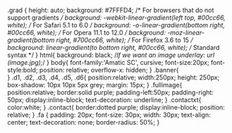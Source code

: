 .grad {
    height: auto;
  background: #7FFFD4; /* For browsers that do not support gradients */
  background: -webkit-linear-gradient(left top, #00cc66, white); /* For Safari 5.1 to 6.0 */
  background: -o-linear-gradient(bottom right, #00cc66, white); /* For Opera 11.1 to 12.0 */
  background: -moz-linear-gradient(bottom right, #700cc66, white); /* For Firefox 3.6 to 15 */
  background: linear-gradient(to bottom right, #00cc66, white); /* Standard syntax */
}
html{
    background: black;
    /*If we want an image underlay: url (image.jpg);*/
}
body{
    font-family:'Amatic SC', cursive;
    font-size:20px;
    font-style:bold;
    position: relative;
    overflow-x: hidden;
}
.banner{   
}
.d1, .d2, .d3, .d4, .d5, .d6{
    position:relative;
    width:250px;
    height: 250px;
    box-shadow: 10px 10px 5px grey;
    margin: 15px;
}
.fullimage{
    position:relative;
    border:solid purple;
    padding-left:50px;
    padding-right: 50px;
    display:inline-block;
    text-decoration: underline;
}
.contactxt{
    color:white;
}
.contact{
    border:dotted purple;
    display:inline-block;
    position: relative;
}
.fa {
    padding: 20px;
    font-size: 30px;
    width: 30px;
    text-align: center;
    text-decoration: none;
    border-radius: 50%;
}

